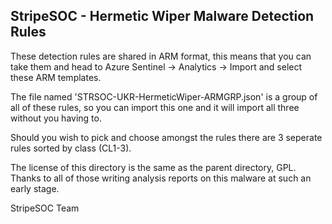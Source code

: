 ## StripeSOC - Hermetic Wiper Malware Detection Rules
These detection rules are shared in ARM format, this means that you can take them and head to Azure Sentinel -> Analytics -> Import and select these ARM templates.

The file named 'STRSOC-UKR-HermeticWiper-ARMGRP.json' is a group of all of these rules, so you can import this one and it will import all three without you having to.

Should you wish to pick and choose amongst the rules there are 3 seperate rules sorted by class (CL1-3). 

The license of this directory is the same as the parent directory, GPL. Thanks to all of those writing analysis reports on this malware at such an early stage.

StripeSOC Team
